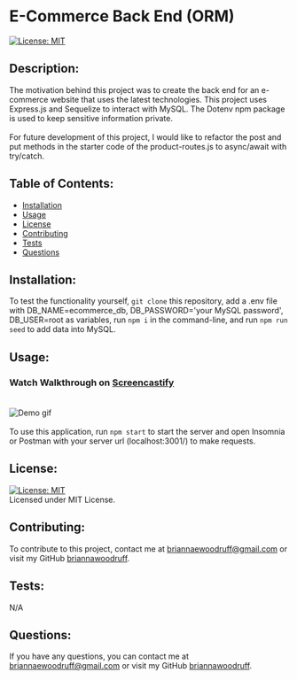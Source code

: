   # E-Commerce Back End (ORM)
  [![License: MIT](https://img.shields.io/badge/License-MIT-yellow.svg)](https://opensource.org/licenses/MIT)

  ## Description:
  The motivation behind this project was to create the back end for an e-commerce website that uses the latest technologies. This project uses Express.js and Sequelize to interact with MySQL. The Dotenv npm package is used to keep sensitive information private. <br /><br />  For future development of this project, I would like to refactor the post and put methods in the starter code of the product-routes.js to async/await with try/catch.
  <br />

  ## Table of Contents:
  * [Installation](#installation)
  * [Usage](#usage)
  * [License](#license)
  * [Contributing](#contributing)
  * [Tests](#tests)
  * [Questions](#questions)

  ## Installation:
  To test the functionality yourself, `git clone` this repository, add a .env file with DB_NAME=ecommerce_db, DB_PASSWORD='your MySQL password', DB_USER=root as variables, run `npm i` in the command-line, and run `npm run seed` to add data into MySQL.
  <br />
  
  ## Usage:
  ### Watch Walkthrough on [Screencastify](https://watch.screencastify.com/v/bc6FKfF7Eoa0VU4FnAkG) <br /> <br /> 
  ![Demo gif](assets/E-CommerceBackEnd_Video.gif) <br />  <br /> To use this application, run `npm start` to start the server and open Insomnia or Postman with your server url (localhost:3001/) to make requests.
  <br />

  ## License: 
  [![License: MIT](https://img.shields.io/badge/License-MIT-yellow.svg)](https://opensource.org/licenses/MIT)
  <br />
  Licensed under MIT License.
  <br />

  ## Contributing:
  To contribute to this project, contact me at 
  briannaewoodruff@gmail.com or visit my GitHub [briannawoodruff](https://github.com/briannawoodruff).
  <br />

  ## Tests:
  N/A
  <br />
  
  ## Questions:
  If you have any questions, you can contact me at briannaewoodruff@gmail.com or visit my GitHub [briannawoodruff](https://github.com/briannawoodruff).